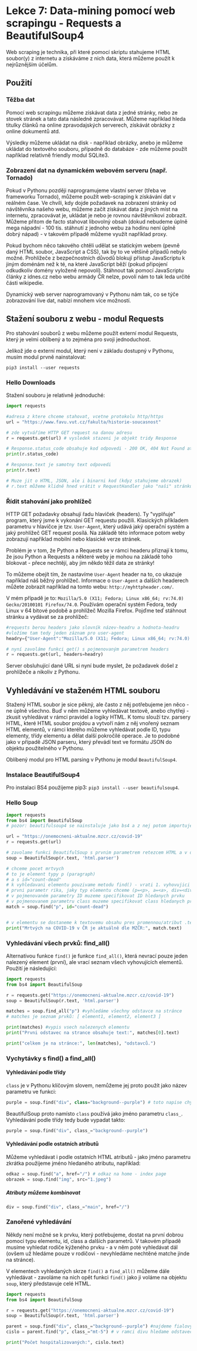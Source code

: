 # Lekce 7: Data-mining pomocí web scrapingu - Requests a BeautifulSoup4

Web scraping je technika, při které pomocí skriptu stahujeme HTML soubor(y) z internetu a získáváme z nich data, která můžeme použít k nejrůznějším účelům.

## Použití

### Těžba dat

Pomocí web scrapingu můžeme získávat data z jedné stránky, nebo ze stovek stránek a tato data následně zpracovávat.
Můžeme například hleda titulky článků na online zpravodajských serverech, získávát obrázky z online dokumentů atd.

Výsledky můžeme ukládat na disk - například obrázky, anebo je můžeme ukládat do textového souboru, případně do databáze - zde můžeme použít například relativně friendly modul SQLite3.

### Zobrazení dat na dynamickém webovém serveru (např. Tornado)

Pokud v Pythonu později naprogramujeme vlastní server (třeba ve frameworku Tornado), můžeme použít web-scraping k získávání dat v reálném čase.
Ve chvíli, kdy dojde požadavek na zobrazení stránky od návštěvníka našeho webu, můžeme začít získávat data z jiných míst na internetu, zpracovávat je, ukládat je nebo je rovnou návštěvníkovi zobrazit.
Můžeme přitom de facto stahovat libovolný obsah (dokud nebudeme úplně mega nápadní - 100 tis. stáhnutí z jednoho webu za hodinu není úplně dobrý nápad) - v takovém případě můžeme využít například proxy.

Pokud bychom něco takového chtěli udělat se statickým webem (pevně daný HTML soubor, JavaScript a CSS), tak by to ve většině případů nebylo možné.
Prohlížeče z bezpečnostních důvodů blokují přístup JavaScriptu k jiným doménám než k té, na které JavaScript běží (pokud připojení odkudkoliv domény vyloženě nepovolí).
Stáhnout tak pomocí JavaScriptu články z idnes.cz nebo webu armády ČR nelze, povolí nám to tak leda určité části wikipedie.

Dynamický web server naprogramovaný v Pythonu nám tak, co se týče zobrazování live dat, nabízí mnohem více možností.

## Stažení souboru z webu - modul Requests

Pro stahování souborů z webu můžeme použít externí modul Requests, který je velmi oblíbený a to zejména pro svoji jednoduchost.

Jelikož jde o externí modul, který není v základu dostupný v Pythonu, musím modul prvně nainstalovat:

```
pip3 install --user requests
```

### Hello Downloads

Stažení souboru je relativně jednoduché:

```python
import requests

#adresa z ktere chceme stahovat, vcetne protokolu http/https
url = "https://www.favu.vut.cz/fakulta/historie-soucasnost"

# zde vytváříme HTTP GET request na danou adresu
r = requests.get(url) # vysledek stazeni je objekt tridy Response

# Response.status_code obsahuje kod odpovedi - 200 OK, 404 Not Found atd... 
print(r.status_code)

# Response.text je samotny text odpovedi
print(r.text)

# Muze jit o HTML, JSON, ale i binarni kod (kdyz stahujeme obrazek)
# r.text můžeme klidně hned vrátit v RequestHandler jako "naši" stránku
```

### Řídit stahování jako prohlížeč

HTTP GET požadavky obsahují řadu hlaviček (headers).
Ty "vyplňuje" program, který jsme k vykonání GET requestu použili.
Klasických příkladem parametru v hlavičce je tzv. `User-Agent`, který udává jaký operační systém a jaký prohlížeč GET request posílá.
Na základě této informace potom weby zobrazují například mobilní nebo klasické verze stránek.

Problém je v tom, že Python a Requests se v rámci headeru přiznají k tomu, že jsou Python a Requests a některé weby je mohou na základě toho blokovat - přece nechtějí, aby jim někdo těžil data ze stránky!

To můžeme obejít tím, že nastavíme `User-Agent` header na to, co ukazuje například náš běžný prohlížeč.
Informace o `User-Agent` a dalších headerech můžete zobrazit například na tomto webu: `http://myhttpheader.com/`.

V mém případě je to: `Mozilla/5.0 (X11; Fedora; Linux x86_64; rv:74.0) Gecko/20100101 Firefox/74.0`.
Používám operační systém Fedora, tedy Linux v 64 bitové podobě a prohlížeč Mozilla Firefox.
Pojďme teď stáhnout stránku a vydávat se za prohlížeč:

```python
#requests berou headers jako slovník název-headru a hodnota-headru
#vložíme tam tedy jeden záznam pro user-agent
headry={"User-Agent":"Mozilla/5.0 (X11; Fedora; Linux x86_64; rv:74.0) Gecko/20100101 Firefox/74.0"}

# nyní zavoláme funkci get() s pojmenovaným parametrem headers
r = requests.get(url, headers=headry)
```

Server obsluhující dané URL si nyní bude myslet, že požadavek došel z prohlížeče a nikoliv z Pythonu.

## Vyhledávání ve staženém HTML souboru

Stažený HTML soubor je sice pěkný, ale často z něj potřebujeme jen něco - ne úplně všechno.
Buď v něm můžeme vyhledávat textově, anebo chytřeji - zkusit vyhledávat v rámci pravidel a logiky HTML.
K tomu slouží tzv. parsery HTML, které HTML soubor projdou a vytvoří nám z něj vnořený seznam HTML elementů, v rámci kterého můžeme vyhledávat podle ID, typu elementy, třídy elementu a dělat další pokročilé operace.
Je to podobné jako v případě JSON parseru, který převádí text ve formátu JSON do objektu použitelného v Pythonu.

Oblíbený modul pro HTML parsing v Pythonu je modul `BeautifulSoup4`.

### Instalace BeautifulSoup4

Pro instalaci BS4 použijeme pip3: `pip3 install --user beautifulsoup4`.

### Hello Soup

```python
import requests
from bs4 import BeautifulSoup
# pozor: beautifulsoup4 se nainstaluje jako bs4 a z nej potom importujeme podmodul BeautifulSoup

url = "https://onemocneni-aktualne.mzcr.cz/covid-19"
r = requests.get(url)

# zavolame funkci BeautifulSoup s prvnim parametrem retezcem HTML a v druhem specifikujeme parser - v zaklade se drzme dostupneho `html.parser`, ale lze nainstalovat i rychlejsi/blbuvzdornejsi atd...
soup = BeautifulSoup(r.text, 'html.parser')

# chceme pocet mrtvych
# to je element typy p (paragraph)
# a s id="count-dead"
# k vyhledavani elementu pouzivame metodu find() - vrati 1. vyhovujici element
# prvni parametr rika, jaky typ elementu chceme (p=<p>, a=<a>, div=<div>, span=<span>, img=<img> atd...)
# v pojmenovaném parametry ID muzeme specifikovat ID hledanych prvku
# v pojmenovanem parametru class muzeme specifikovat class hledanych prvku
match = soup.find("p", id="count-dead")


# v elementu se dostaneme k textovemu obsahu pres promennou/atribut .text
print("Mrtvých na COVID-19 v ČR je aktuálně dle MZČR:", match.text)
```

### Vyhledávání všech prvků: find_all()

Alternativou funkce `find()` je funkce `find_all()`, která nevrací pouze jeden nalezený element (první), ale vrací seznam všech vyhovujících elementů.
Použití je následující:

```python
import requests
from bs4 import BeautifulSoup

r = requests.get("https://onemocneni-aktualne.mzcr.cz/covid-19")
soup = BeautifulSoup(r.text, 'html.parser')

matches = soup.find_all("p") #vyhledáme všechny odstavce na stránce
# matches je seznam prvků: [ element1, element2, element3 ]

print(matches) #vypis vsech nalezenych elementu
print("Prvni odstavec na strance obsahuje text:", matches[0].text)

print("celkem je na stránce:", len(matches), "odstavců.")
```

### Vychytávky s find() a find_all()

#### Vyhledávání podle třídy

`class` je v Pythonu klíčovým slovem, nemůžeme jej proto použít jako název parametru ve funkci:

```python
purple = soup.find("div", class="background--purple") # toto napise chybu
```

BeautifulSoup proto namísto `class` používá jako jméno parametru `class_`.
Vyhledávání podle třídy tedy bude vypadat takto:

```python
purple = soup.find("div", class_="background--purple")
```

#### Vyhledávání podle ostatních atributů

Můžeme vyhledávat i podle ostatních HTML atributů - jako jméno parametru zkrátka použijeme jméno hledaného atributu, například: 

```python
odkaz = soup.find("a", href="/") # odkaz na home - index page
obrazek = soup.find("img", src="1.jpeg")
```

##### Atributy můžeme kombinovat

```python
div = soup.find("div", class_="main", href="/")
```

### Zanořené vyhledávání

Někdy není možné se k prvku, který potřebujeme, dostat na první dobrou pomocí typu elementu, id, class a dalších parametrů.
V takovém případě musíme vyhledat rodiče kýženého prvku - a v něm poté vyhledávat dál (ovšem už hledáme pouze v rodičovi - nevyhledáme nechtěné matche jinde na stránce).

V elementech vyhledaných skrze `find()` a `find_all()` můžeme dále vyhledávat - zavoláme na nich opět funkci `find()` jako ji voláme na objektu `soup`, který představuje celé HTML.

```python
import requests
from bs4 import BeautifulSoup

r = requests.get("https://onemocneni-aktualne.mzcr.cz/covid-19")
soup = BeautifulSoup(r.text, 'html.parser')

parent = soup.find("div", class_="background--purple") #najdeme fialovy div, ktery obsahuje par textu a cislo poctu hospitalizovanych
cislo = parent.find("p", class_="mt-5") # v ramci divu hledame odstavec tridy mt-5, ktery obsahuje nami kyzene cislo poctu hospitalizovanych

print("Počet hospitalizovaných:", cislo.text)
```
